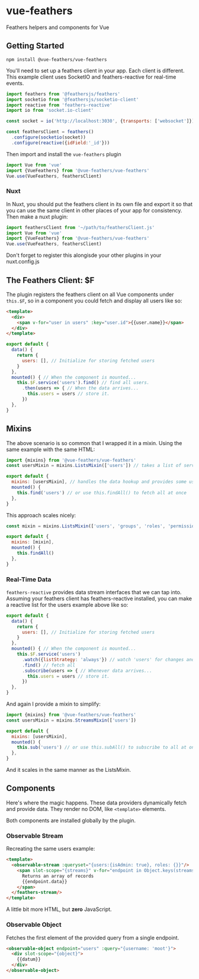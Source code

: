 # vue-feathers

Feathers helpers and components for Vue

## Getting Started
```
npm install @vue-feathers/vue-feathers
```

You'll need to set up a feathers client in your app. Each client is different. This example client uses SocketIO and feathers-reactive for real-time events.

```js
import feathers from '@feathersjs/feathers'
import socketio from '@feathersjs/socketio-client'
import reactive from 'feathers-reactive'
import io from 'socket.io-client'

const socket = io('http://localhost:3030', {transports: ['websocket']})

const feathersClient = feathers()
  .configure(socketio(socket))
  .configure(reactive({idField:'_id'}))
```

Then import and install the `vue-feathers` plugin

```js
import Vue from 'vue'
import {VueFeathers} from '@vue-feathers/vue-feathers'
Vue.use(VueFeathers, feathersClient)
```

### Nuxt

In Nuxt, you should put the feathers client in its own file and export it so that you can use the same client in other places of your app for consistency. Then make a nuxt plugin: 

```js
import feathersClient from '~/path/to/feathersClient.js'
import Vue from 'vue'
import {VueFeathers} from '@vue-feathers/vue-feathers'
Vue.use(VueFeathers, feathersClient)
```

Don't forget to register this alongisde your other plugins in your nuxt.config.js

## The Feathers Client: $F

The plugin registers the feathers client on all Vue components under `this.$F`, so in a component you could fetch and display all users like so:

```html
<template>
  <div>
    <span v-for="user in users" :key="user.id">{{user.name}}</span>
  </div>
</template>
```

```js
export default {
  data() {
    return {
      users: [], // Initialize for storing fetched users 
    }
  },
  mounted() { // When the component is mounted...
    this.$F.service('users').find() // find all users.
      .then(users => { // When the data arrives... 
        this.users = users // store it.
      })
  },
}
```

## Mixins

The above scenario is so common that I wrapped it in a mixin. Using the same example with the same HTML:

```js
import {mixins} from '@vue-feathers/vue-feathers'
const usersMixin = mixins.ListsMixin(['users']) // takes a list of service names

export default {
  mixins: [usersMixin], // handles the data hookup and provides some useful methods
  mounted() {
    this.find('users') // or use this.findAll() to fetch all at once
  },
}
```

This approach scales nicely:

```js
const mixin = mixins.ListsMixin(['users', 'groups', 'roles', 'permissions', 'profiles'])

export default {
  mixins: [mixin],
  mounted() {
    this.findAll()
  },
}
```

### Real-Time Data

`feathers-reactive` provides data stream interfaces that we can tap into. Assuming your feathers client has feathers-reactive installed, you can make a reactive list for the users example above like so:

```js
export default {
  data() {
    return {
      users: [], // Initialize for storing fetched users 
    }
  },
  mounted() { // When the component is mounted...
    this.$F.service('users')
      .watch({listStrategy: 'always'}) // watch 'users' for changes and always send the full dataset on change
      .find() // fetch all
      .subscribe(users => { // Whenever data arrives... 
        this.users = users // store it.
      })
  },
}
```

And again I provide a mixin to simplify:

```js
import {mixins} from '@vue-feathers/vue-feathers'
const usersMixin = mixins.StreamsMixin(['users'])

export default {
  mixins: [usersMixin],
  mounted() {
    this.sub('users') // or use this.subAll() to subscribe to all at once
  },
}
```

And it scales in the same manner as the ListsMixin.

## Components

Here's where the magic happens. These data providers dynamically fetch and provide data. They render no DOM, like `<template>` elements.

Both components are installed globally by the plugin.

### Observable Stream

Recreating the same users example:

```html
<template>
  <observable-stream :queryset="{users:{isAdmin: true}, roles: {}}"/>
    <span slot-scope="{streams}" v-for="endpoint in Object.keys(streams)" :key="endpoint">
      Returns an array of records
      {{endpoint.data}}
    </span>
  </feathers-stream/>
</template>
```

A little bit more HTML, but **zero** JavaScript. 

### Observable Object

Fetches the first element of the provided query from a single endpoint.
```html
<observable-object endpoint="users" :query="{username: 'moot'}">
  <div slot-scope="{object}">
    {{datum}}
  </div>
</observable-object>
```